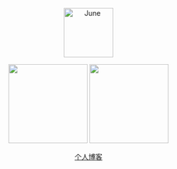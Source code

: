 <!-- 参考https://github.com/anuraghazra/github-readme-stats -->
<p align="center">
  <img width="100px" src="https://www.qiujune.top/blog_build/avatar.jpeg" align="center" alt="June" />
<p>

<p align="center">
   <img style="height: 160px;" src="https://github-readme-stats.vercel.app/api?username=QJune&hide_title=_true_&count_private=_true_&show_icons=_true_&bg_color=30,e96443,904e95&title_color=fff&text_color=fff" />
   <img style="height: 160px;" src=https://github-readme-stats.vercel.app/api/top-langs/?username=QJune&hide_title=_true_&layout=default" />
</p>

<p align="center">
    <a href="https://juneqiu.gitee.io/blog_build">个人博客</a>
</p>
